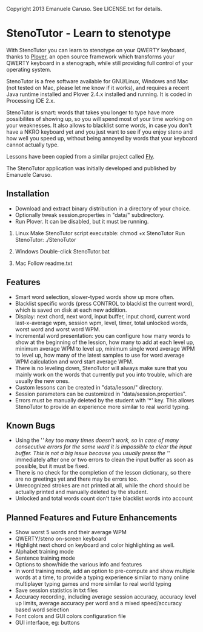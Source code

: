 Copyright 2013 Emanuele Caruso. See LICENSE.txt for details.

StenoTutor - Learn to stenotype
===============================

With StenoTutor you can learn to stenotype on your QWERTY keyboard, thanks to [Plover](https://github.com/plover/plover), an open source framework which transforms your QWERTY keyboard in a stenograph, while still providing full control of your operating system.

StenoTutor is a free software available for GNU/Linux, Windows and Mac (not tested on Mac, please let me know if it works), and requires a recent Java runtime installed and Plover 2.4.x installed and running. It is coded in Processing IDE 2.x.

StenoTutor is smart: words that takes you longer to type have more possibilites of showing up, so you will spend most of your time working on your weaknesses. It also allows to blacklist some words, in case you don't have a NKRO keyboard yet and you just want to see if you enjoy steno and how well you speed up, without being annoyed by words that your keyboard cannot actually type.

Lessons have been copied from a similar project called [Fly](https://launchpad.net/flyploverfly).

The StenoTutor application was initially developed and published by Emanuele Caruso.

Installation
------------

* Download and extract binary distribution in a directory of your choice.
* Optionally tweak session.properties in "data/" subdirectory.
* Run Plover. It can be disabled, but it must be running.

1. Linux
Make StenoTutor script executable:
     chmod +x StenoTutor
Run StenoTutor:
    ./StenoTutor

2. Windows 
Double-click StenoTutor.bat

3. Mac
Follow readme.txt

Features
--------
* Smart word selection, slower-typed words show up more often.
* Blacklist specific words (press CONTROL to blacklist the current word), which is saved on disk at each new addition.
* Display: next chord, next word, input buffer, input chord, current word last-x-average wpm, session wpm, level, timer, total unlocked words, worst word and worst word WPM.
* Incremental word presentation: you can configure how many words to show at the beginning of the lession, how many to add at each level up, minimum average WPM to level up, minimum single word average WPM to level up, how many of the latest samples to use for word average WPM calculation and word start average WPM.
* There is no leveling down, StenoTutor will always make sure that you mainly work on the words that currently put you into trouble, which are usually the new ones.
* Custom lessons can be created in "data/lesson/" directory.
* Session parameters can be customized in "data/session.properties".
* Errors must be manually deleted by the student with '*' key. This allows StenoTutor to provide an experience more similar to real world typing.

Known Bugs
----------
* Using the '*' key too many times doesn't work, so in case of many consecutive errors for the same word it is impossible to clear the input buffer. This is not a big issue because you usually press the '*' immediately after one or two errors to clean the input buffer as soon as possible, but it must be fixed.
* There is no check for the completion of the lesson dictionary, so there are no greetings yet and there may be errors too.
* Unrecognized strokes are not printed at all, while the chord should be actually printed and manually deleted by the student.
* Unlocked and total words count don't take blacklist words into account

Planned Features and Future Enhancements
----------------------------------------
* Show worst 5 words and their average WPM
* QWERTY/steno on-screen keyboard
* Highlight next chord on keyboard and color highlighting as well.
* Alphabet training mode
* Sentence training mode
* Options to show/hide the various info and features
* In word training mode, add an option to pre-compute and show multiple words at a time, to provide a typing experience similar to many online multiplayer typing games and more similar to real world typing
* Save session statistics in txt files
* Accuracy recording, including average session accuracy, accuracy level up limits, average accuracy per word and a mixed speed/accuracy based word selection
* Font colors and GUI colors configuration file
* GUI interface, eg: buttons